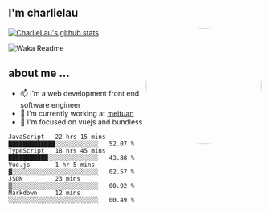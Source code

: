 
<h2>I'm charlielau</h2>
<img align='right' style="border-radius:50%" src="https://avatars1.githubusercontent.com/u/44078251?s=460&u=6b4f1c257663e44063b0b6a21c9c94f45bcfdcc7&v=4" width="230">

[![CharlieLau's github stats](https://github-readme-stats.vercel.app/api?username=charlielau)](https://github.com/charlielau/github-readme-stats)


![Waka Readme](https://github.com/CharlieLau/charlielau/workflows/Waka%20Readme/badge.svg)

## about me ...
- 📫 I’m a web development front end software engineer
- 🔭 I’m currently working at  <a href="https://www.meituan.com">meituan</a>
- 🔭 I'm focused on vuejs and bundless

<!-- <p align="center">
  <a href="https://github.com/charlielau" class="rich-diff-level-one">
    <img src="https://github-readme-stats.vercel.app/api?username=charlielau&title_color=333&text_color=777" alt="CharlieLau" >
  </a>
</p> -->

<!--START_SECTION:waka-->
```text
JavaScript   22 hrs 15 mins  █████████████░░░░░░░░░░░░   52.07 % 
TypeScript   18 hrs 45 mins  ███████████░░░░░░░░░░░░░░   43.88 % 
Vue.js       1 hr 5 mins     ▓░░░░░░░░░░░░░░░░░░░░░░░░   02.57 % 
JSON         23 mins         ▒░░░░░░░░░░░░░░░░░░░░░░░░   00.92 % 
Markdown     12 mins         ░░░░░░░░░░░░░░░░░░░░░░░░░   00.49 % 
```
<!--END_SECTION:waka-->
